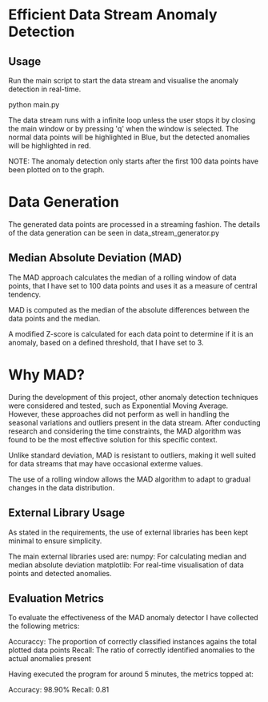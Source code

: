 # Efficient Data Stream Anomaly Detection

## Usage
Run the main script to start the data stream and visualise the anomaly detection in real-time.

python main.py

The data stream runs with a infinite loop unless the user stops it by closing the main window or by pressing 'q' when the window is selected.
The normal data points will be highlighted in Blue, but the detected anomalies will be highlighted in red.

NOTE:
The anomaly detection only starts after the first 100 data points have been plotted on to the graph.

# Data Generation
The generated data points are processed in a streaming fashion. The details of the data generation can be seen in data_stream_generator.py

## Median Absolute Deviation (MAD)
The MAD approach calculates the median of a rolling window of data points, that I have set to 100 data points and uses it as a measure of central tendency.

MAD is computed as the median of the absolute differences between the data points and the median.

A modified Z-score is calculated for each data point to determine if it is an anomaly, based on a defined threshold, that I have set to 3.

# Why MAD?
During the development of this project, other anomaly detection techniques were considered and tested, such as Exponential Moving Average. However, these approaches did not perform as well in handling the seasonal variations and outliers present in the data stream. After conducting research and considering the time constraints, the MAD algorithm was found to be the most effective solution for this specific context.

Unlike standard deviation, MAD is resistant to outliers, making it well suited for data streams that may have occasional exterme values.

The use of a rolling window allows the MAD algorithm to adapt to gradual changes in the data distribution.

## External Library Usage
As stated in the requirements, the use of external libraries has been kept minimal to ensure simplicity.

The main external libraries used are:
numpy: For calculating median and median absolute deviation
matplotlib: For real-time visualisation of data points and detected anomalies.

## Evaluation Metrics
To evaluate the effectiveness of the MAD anomaly detector I have collected the following metrics:

Accuraccy: The proportion of correctly classified instances agains the total plotted data points
Recall: The ratio of correctly identified anomalies to the actual anomalies present

Having executed the program for around 5 minutes, the metrics topped at:

Accuracy: 98.90%
Recall: 0.81



